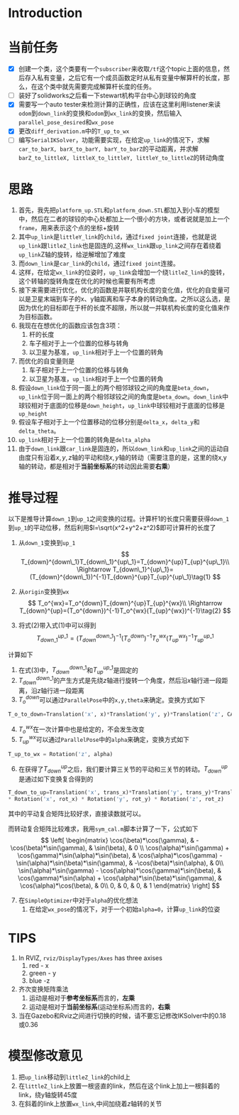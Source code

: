 # Introduction

# 当前任务
- [x] 创建一个类，这个类要有一个`subscriber`来收取`/tf`这个topic上面的信息，然后存入私有变量，之后它有一个成员函数定时从私有变量中解算杆的长度，那么，在这个类中就先需要完成解算杆长度的任务。
- [ ] 装好了solidworks之后看一下stewart机构平台中心到球铰的角度
- [x] 需要写一个auto tester来检测计算的正确性，应该在这里利用listener来读`odom`到`down_link`的变换和`odom`到`wx_link`的变换，然后输入`parallel_pose_desired`和`wx_pose`
- [x] 更改`diff_derivation.m`中的`T_up_to_wx`
- [ ] 编写`SerialIKSolver`，功能需要实现，在给定`up_link`的情况下，求解`car_to_barX, barX_to_barY, barY_to_barZ`的平动距离，并求解`barZ_to_littleX, littleX_to_littleY, littleY_to_littleZ`的转动角度

# 思路

1. 首先，我先把`platform_up.STL`和`platform_down.STL`都加入到小车的模型中，然后在二者的球铰的中心处都加上一个很小的方块，或者说就是加上一个`frame`，用来表示这个点的坐标+旋转
2. 其中`up_link`是`littleY_link`的`child`，通过`fixed joint`连接，也就是说`up_link`跟`litleZ_link`也是固连的,这样`wx_link`跟`up_link`之间存在着绕着`up_link`Z轴的旋转，给逆解增加了难度
3. 而`down_link`是`car_link`的`child`，通过`fixed joint`连接。
4. 这样，在给定`wx_link`的位姿时，`up_link`会增加一个绕`litleZ_link`的旋转，这个转轴的旋转角度在优化的时候也需要有所考虑
5. 接下来需要进行优化，优化的函数是并联机构长度的变化值，优化的自变量可以是卫星末端到车子的x、y轴距离和车子本身的转动角度。之所以这么选，是因为优化的目标即在于杆的长度不超限，所以就一并联机构长度的变化值来作为目标函数。
6. 我现在在想优化的函数应该包含3项：
   1. 杆的长度
   2. 车子相对于上一个位置的位移与转角
   3. 以卫星为基准，`up_link`相对于上一个位置的转角
7. 而优化的自变量则是
   1. 车子相对于上一个位置的位移与转角
   2. 以卫星为基准，`up_link`相对于上一个位置的转角
8. 假设`down_link`位于同一面上的两个相邻球铰之间的角度是`beta_down`，`up_link`位于同一面上的两个相邻球铰之间的角度是`beta_down`。`down_link`中球铰相对于底面的位移是`down_height`，`up_link`中球铰相对于底面的位移是`up_height`
9. 假设车子相对于上一个位置移动的位移分别是`delta_x`，`delta_y`和`delta_theta`。
10. `up_link`相对于上一个位置的转角是`delta_alpha`
11. 由于`down_link`跟`car_link`是固连的，所以`down_link`和`up_link`之间的运动自由度只有沿着$x,y,z$轴的平动和绕$x,y$轴的转动（需要注意的是，这里的绕x,y轴的转动，都是相对于**当前坐标系**的转动因此需要**右乘**）

# 推导过程
以下是推导计算`down_1`到`up_1`之间变换的过程。计算杆1的长度只需要获得`down_1`到`up_1`的平动位移，然后利用$l=\sqrt{x^2+y^2+z^2}$即可计算杆的长度了
1. 从`down_1`变换到`up_1`
$$
T_{down}^{down\_1}T_{down\_1}^{up\_1}=T_{down}^{up}T_{up}^{up\_1}\\
\Rightarrow T_{down\_1}^{up\_1}=(T_{down}^{down\_1})^{-1}T_{down}^{up}T_{up}^{up\_1}\tag{1}
$$

2. 从`origin`变换到`wx`
$$
T_o^{wx}=T_o^{down}T_{down}^{up}T_{up}^{wx}\\
\Rightarrow T_{down}^{up}=(T_o^{down})^{-1}T_o^{wx}(T_{up}^{wx})^{-1}\tag{2}
$$

3. 将式$(2)$带入式$(1)$中可以得到
$$
T_{down\_1}^{up\_1}=(T_{down}^{down\_1})^{-1}(T_o^{down})^{-1}T_o^{wx}(T_{up}^{wx})^{-1}T_{up}^{up\_1}\tag{3}
$$

计算如下
1. 在式$(3)$中，$T_{down}^{down\_1}$和$T_{up}^{up\_1}$是固定的
2. $T_{down}^{down\_1}$的产生方式是先绕$z$轴进行旋转一个角度，然后沿$x$轴行进一段距离，沿$z$轴行进一段距离
3. $T_o^{down}$可以通过`ParallelPose`中的`x,y,theta`来确定。变换方式如下

```Python
T_o_to_down=Translation('x', x)*Translation('y', y)*Translation('z', CAR_HEIGHT)*Rotation('z', theta)
```
4. $T_o^{wx}$在一次计算中也是给定的，不会发生改变
5. $T_{up}^{wx}$可以通过`ParallelPose`中的`alpha`来确定，变换方式如下

```Python
T_up_to_wx = Rotation('z', alpha)
```
6. 在获得了$T_{down}^{up}$之后，我们要计算三关节的平动和三关节的转动。$T_{down}^{up}$是通过如下变换复合得到的
```Python
T_down_to_up=Translation('x', trans_x)*Translation('y', trans_y)*Translation('z', trans_z)\
* Rotation('x', rot_x) * Rotation('y', rot_y) * Rotation('z', rot_z)
```
其中的平动复合矩阵比较好求，直接读数就可以。

而转动复合矩阵比较难求，我用`sym_cal.m`脚本计算了一下，公式如下
$$
\left[
\begin{matrix}
   \cos(\beta)*\cos(\gamma), & -\cos(\beta)*\sin(\gamma), & \sin(\beta), & 0 \\
   \cos(\alpha)*\sin(\gamma) + \cos(\gamma)*\sin(\alpha)*\sin(\beta), & \cos(\alpha)*\cos(\gamma) - \sin(\alpha)*\sin(\beta)*\sin(\gamma), & -\cos(\beta)*\sin(\alpha), & 0\\
   \sin(\alpha)*\sin(\gamma) - \cos(\alpha)*\cos(\gamma)*\sin(\beta), & \cos(\gamma)*\sin(\alpha) + \cos(\alpha)*\sin(\beta)*\sin(\gamma), & \cos(\alpha)*\cos(\beta), & 0\\
   0, & 0, & 0, & 1
\end{matrix} 
\right]
$$

7. 在`SimpleOptimizer`中对于`alpha`的优化想法
   1. 在给定`wx_pose`的情况下，对于一个初始`alpha=0`，计算`up_link`的位姿


# TIPS
1. In RVIZ, `rviz/DisplayTypes/Axes` has three axises
   1. red - x 
   2. green - y 
   3. blue -z
2. 齐次变换矩阵乘法
   1. 运动是相对于**参考坐标系**而言的，**左乘**
   2. 运动是相对于**当前坐标系**(运动坐标系)而言的，**右乘**
3. 当在Gazebo和Rviz之间进行切换的时候，请不要忘记修改IKSolver中的0.18或0.36

# 模型修改意见
1. 把`up_link`移动到`littleZ_link`的child上
2. 在`littleZ_link`上放置一根竖直的link，然后在这个link上加上一根斜着的link，绕y轴旋转45度
3. 在斜着的link上放置`wx_link`,中间加绕着$z$轴转的关节